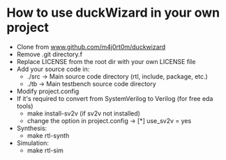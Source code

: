 # How to use duckWizard in your own project

* Clone from www.github.com/m4j0rt0m/duckwizard
* Remove .git directory.f
* Replace LICENSE from the root dir with your own LICENSE file
* Add your source code in:
  * ./src -> Main source code directory (rtl, include, package, etc.)
  * ./tb -> Main testbench source code directory
* Modify project.config
* If it's required to convert from SystemVerilog to Verilog (for free eda tools)
  * make install-sv2v (if sv2v not installed)
  * change the option in project.config -> [*] use_sv2v = yes
* Synthesis:
  * make rtl-synth
* Simulation:
  * make rtl-sim
